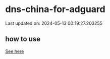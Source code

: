 # dns-china-for-adguard

Last updated on: 2024-05-13 00:19:27.203255

## how to use

[See here](https://github.com/AdguardTeam/AdGuardHome/wiki/Configuration#upstreams-from-file)